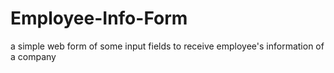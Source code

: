 # Employee-Info-Form
a simple web form of some input fields to receive employee's information of a company  
